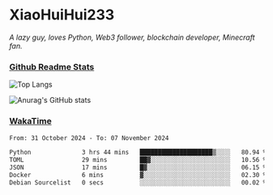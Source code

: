 # XiaoHuiHui233

*A lazy guy, loves Python, Web3 follower, blockchain developer, Minecraft fan.*

### [Github Readme Stats](https://github.com/anuraghazra/github-readme-stats)

![Top Langs](https://github-readme-stats.vercel.app/api/top-langs/?username=XiaoHuiHui233&layout=compact&theme=github_dark)

![Anurag's GitHub stats](https://github-readme-stats.vercel.app/api?username=XiaoHuiHui233&show_icons=true&theme=github_dark)

### [WakaTime](https://wakatime.com)

<!--START_SECTION:waka-->

```txt
From: 31 October 2024 - To: 07 November 2024

Python              3 hrs 44 mins   ████████████████████▒░░░░   80.94 %
TOML                29 mins         ██▓░░░░░░░░░░░░░░░░░░░░░░   10.56 %
JSON                17 mins         █▓░░░░░░░░░░░░░░░░░░░░░░░   06.15 %
Docker              6 mins          ▓░░░░░░░░░░░░░░░░░░░░░░░░   02.30 %
Debian Sourcelist   0 secs          ░░░░░░░░░░░░░░░░░░░░░░░░░   00.02 %
```

<!--END_SECTION:waka-->
